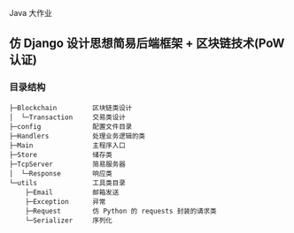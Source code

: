 Java 大作业
## 仿 Django 设计思想简易后端框架 + 区块链技术(PoW认证)

### 目录结构
```
├─Blockchain         区块链类设计
│  └─Transaction     交易类设计
├─config             配置文件目录
├─Handlers           处理业务逻辑的类
├─Main               主程序入口
├─Store              储存类
├─TcpServer          简易服务器
│  └─Response        响应类
└─utils              工具类目录
    ├─Email          邮箱发送
    ├─Exception      异常
    ├─Request        仿 Python 的 requests 封装的请求类
    └─Serializer     序列化
```



